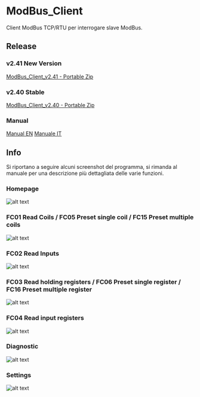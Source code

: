 # ModBus_Client
Client ModBus TCP/RTU per interrogare slave ModBus.

## Release

### v2.41 New Version
[ModBus_Client_v2.41 - Portable Zip](https://github.com/fedeturco/ModBus_Client/releases/download/2.41/ModBus_Client_v2.41.zip)

### v2.40 Stable
[ModBus_Client_v2.40 - Portable Zip](https://github.com/fedeturco/ModBus_Client/releases/download/2.40/ModBus_Client_v2.40.zip)

### Manual
[Manual EN](https://github.com/fedeturco/ModBus_Client/blob/master/ModBus_Client/Manuals/ModBus_Client_EN.pdf)
[Manuale IT](https://github.com/fedeturco/ModBus_Client/blob/master/ModBus_Client/Manuals/ModBus_Client_IT.pdf)

## Info

Si riportano a seguire alcuni screenshot del programma, si rimanda al manuale per una descrizione più dettagliata delle varie funzioni. 

### Homepage

![alt text](https://github.com/fedeturco/ModBus_Client/blob/master/ModBus_Client/Doc/Img/ModBus_Client_Home_00.PNG?raw=true)

### FC01 Read Coils / FC05 Preset single coil / FC15 Preset multiple coils 

![alt text](https://github.com/fedeturco/ModBus_Client/blob/master/ModBus_Client/Doc/Img/ModBus_Client_Coils_00.PNG?raw=true)

### FC02 Read Inputs

![alt text](https://github.com/fedeturco/ModBus_Client/blob/master/ModBus_Client/Doc/Img/ModBus_Client_Inputs_00.PNG?raw=true)

### FC03 Read holding registers / FC06 Preset single register / FC16 Preset multiple register

![alt text](https://github.com/fedeturco/ModBus_Client/blob/master/ModBus_Client/Doc/Img/ModBus_Client_HoldingReg_00.PNG?raw=true)

### FC04 Read input registers

![alt text](https://github.com/fedeturco/ModBus_Client/blob/master/ModBus_Client/Doc/Img/ModBus_Client_inputReg_00.PNG?raw=true)

### Diagnostic

![alt text](https://github.com/fedeturco/ModBus_Client/blob/master/ModBus_Client/Doc/Img/ModBus_Client_Diagnostic_00.PNG?raw=true)

### Settings

![alt text](https://github.com/fedeturco/ModBus_Client/blob/master/ModBus_Client/Doc/Img/ModBus_Client_Settings_00.PNG?raw=true)
